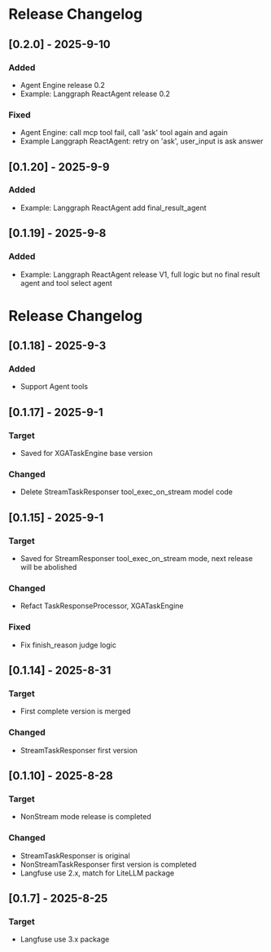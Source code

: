 # Release Changelog
## [0.2.0] - 2025-9-10
### Added
- Agent Engine release 0.2
- Example: Langgraph ReactAgent release 0.2
### Fixed
- Agent Engine: call mcp tool fail, call 'ask' tool again and again
- Example Langgraph ReactAgent: retry on 'ask', user_input is ask answer


## [0.1.20] - 2025-9-9
### Added
- Example: Langgraph ReactAgent add final_result_agent 


## [0.1.19] - 2025-9-8
### Added
- Example: Langgraph ReactAgent release V1, full logic but no final result agent and tool select agent


# Release Changelog
## [0.1.18] - 2025-9-3
### Added
- Support Agent tools


## [0.1.17] - 2025-9-1
### Target
- Saved for XGATaskEngine base version
### Changed
- Delete StreamTaskResponser tool_exec_on_stream model code


## [0.1.15] - 2025-9-1
### Target
- Saved for StreamResponser tool_exec_on_stream mode, next release will be abolished
### Changed
- Refact TaskResponseProcessor, XGATaskEngine
### Fixed
- Fix finish_reason judge logic


## [0.1.14] - 2025-8-31
### Target
- First complete version is merged 
### Changed
- StreamTaskResponser first version

## [0.1.10] - 2025-8-28
### Target
- NonStream mode release is completed
### Changed
- StreamTaskResponser is original
- NonStreamTaskResponser first version is completed 
- Langfuse use 2.x, match for LiteLLM package

## [0.1.7] - 2025-8-25
### Target
- Langfuse use 3.x package